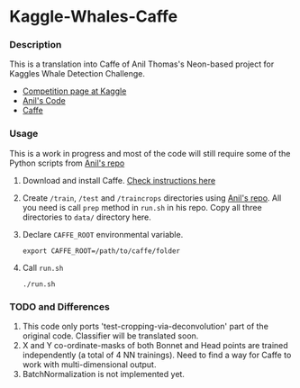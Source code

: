 # Kaggle-Whales-Caffe

### Description

This is a translation into Caffe of Anil Thomas's Neon-based project for Kaggles Whale Detection Challenge.

- [Competition page at Kaggle](https://kaggle.com/c/noaa-right-whale-recognition)
- [Anil's Code](https://github.com/anlthms/whale-2015)
- [Caffe](caffe.berkeleyvision.org)

### Usage

This is a work in progress and most of the code will still require some of the Python scripts 
from [Anil's repo](https://github.com/anlthms/whale-2015)

1. Download and install Caffe. [Check instructions here](https://github.com/BVLC/caffe/)

2. Create ```/train```, ```/test``` and ```/traincrops``` directories using 
   [Anil's repo](https://github.com/anlthms/whale-2015). All you need is call ```prep``` method in ```run.sh``` in 
   his repo. Copy all three directories to ```data/``` directory here.

3. Declare ```CAFFE_ROOT``` environmental variable. 

    ```
    export CAFFE_ROOT=/path/to/caffe/folder
    ```

4. Call ```run.sh```

    ```
    ./run.sh
    ```

### TODO and Differences
1. This code only ports 'test-cropping-via-deconvolution' part of the original code. Classifier will be translated soon.
2. X and Y co-ordinate-masks of both Bonnet and Head points are trained independently (a total of 4 NN trainings). Need to find a way for Caffe to work with multi-dimensional output.
3. BatchNormalization is not implemented yet.
